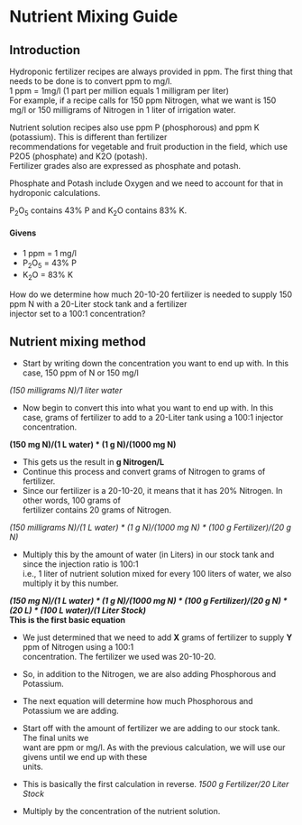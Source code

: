 # Nutrient Mixing Guide

## Introduction

Hydroponic fertilizer recipes are always provided in ppm. The first thing that needs to be done is to convert ppm to mg/l.  
1 ppm = 1mg/l (1 part per million equals 1 milligram per liter)  
For example, if a recipe calls for 150 ppm Nitrogen, what we want is 150 mg/l or 150 milligrams of Nitrogen in 1 liter of irrigation water.  

Nutrient solution recipes also use ppm P (phosphorous) and ppm K (potassium). This is different than fertilizer  
recommendations for vegetable and fruit production in the field, which use P2O5 (phosphate) and K2O (potash).  
Fertilizer grades also are expressed as phosphate and potash.

Phosphate and Potash include Oxygen and we need to account for that in hydroponic calculations.

P<sub>2</sub>O<sub>5</sub> contains 43% P and K<sub>2</sub>O contains 83% K.

#### Givens

   - 1 ppm = 1 mg/l
   - P<sub>2</sub>O<sub>5</sub> = 43% P
   - K<sub>2</sub>O = 83% K

How do we determine how much 20-10-20 fertilizer is needed to supply 150 ppm N with a 20-Liter stock tank and a fertilizer  
injector set to a 100:1 concentration?

## Nutrient mixing method
    
   - Start by writing down the concentration you want to end up with. In this case, 150 ppm of N
   or 150 mg/l

   _(150 milligrams N)/1 liter water_

   - Now begin to convert this into what you want to end up with. In this case, grams of fertilizer to add to a
   20-Liter tank using a 100:1 injector concentration.
   
   **(150 mg N)/(1 L water) * (1 g N)/(1000 mg N)**
   - This gets us the result in **g Nitrogen/L**  
   - Continue this process and convert grams of Nitrogen to grams of fertilizer.
   - Since our fertilizer is a 20-10-20, it means that it has 20% Nitrogen. In other words, 100 grams of  
   fertilizer contains 20 grams of Nitrogen.

   _(150 milligrams N)/(1 L water) * (1 g N)/(1000 mg N) * (100 g Fertilizer)/(20 g N)_

   - Multiply this by the amount of water (in Liters) in our stock tank and since the injection ratio is 100:1  
   i.e., 1 liter of nutrient solution mixed for every 100 liters of water, we also multiply it by this number.
   
   ***(150 mg N)/(1 L water) * (1 g N)/(1000 mg N) * (100 g Fertilizer)/(20 g N) * (20 L) * (100 L water)/(1 Liter Stock)***  
   **This is the first basic equation**

   - We just determined that we need to add **X** grams of fertilizer to supply **Y** ppm of Nitrogen using a 100:1  
   concentration. The fertilizer we used was 20-10-20.

   - So, in addition to the Nitrogen, we are also adding Phosphorous and Potassium.
   - The next equation will determine how much Phosphorous and Potassium we are adding.
   - Start off with the amount of fertilizer we are adding to our stock tank. The final units we  
   want are ppm or mg/l. As with the previous calculation, we will use our givens until we end up with these  
   units.
   - This is basically the first calculation in reverse.
   _1500 g Fertilizer/20 Liter Stock_
   - Multiply by the concentration of the nutrient solution.
